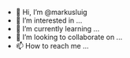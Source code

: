 - 👋 Hi, I’m @markusluig
- 👀 I’m interested in ...
- 🌱 I’m currently learning ...
- 💞️ I’m looking to collaborate on ...
- 📫 How to reach me ...

<!---
markusluig/markusluig is a ✨ special ✨ repository because its `README.md` (this file) appears on your GitHub profile.
You can click the Preview link to take a look at your changes.
--->
